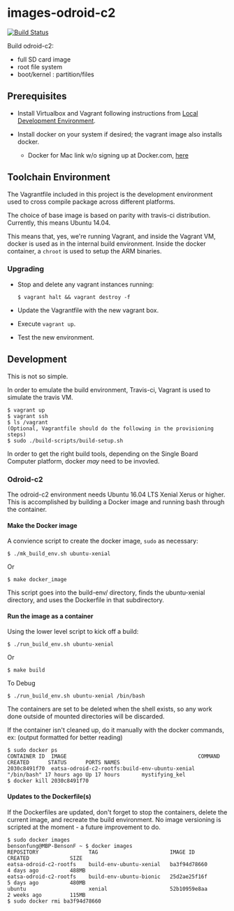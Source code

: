 # images-odroid-c2

[![Build Status](https://travis-ci.com/Keenwawa/image-odroid-c2.svg?branch=master)](https://travis-ci.com/Keenwawa/image-odroid-c2)

Build odroid-c2:
* full SD card image
* root file system
* boot/kernel : partition/files

## Prerequisites

* Install Virtualbox and Vagrant following instructions from [Local Development Environment](https://keenwawa.atlassian.net/wiki/spaces/Eng/pages/82255985/Local+development+environment).

* Install docker on your system if desired; the vagrant image also installs docker.
  * Docker for Mac link w/o signing up at Docker.com, [here](https://download.docker.com/mac/stable/Docker.dmg)

## Toolchain Environment

The Vagrantfile included in this project is the development environment used
to cross compile package across different platforms.

The choice of base image is based on parity with travis-ci distribution.
Currently, this means Ubuntu 14.04.

This means that, yes, we're running Vagrant, and inside the Vagrant VM, docker
is used as in the internal build environment. Inside the docker container,
a `chroot` is used to setup the ARM binaries.

### Upgrading

* Stop and delete any vagrant instances running:

      $ vagrant halt && vagrant destroy -f

* Update the Vagrantfile with the new vagrant box.
* Execute `vagrant up`.
* Test the new environment.

## Development

This is not so simple.

In order to emulate the build environment, Travis-ci, Vagrant is used to
simulate the travis VM.

    $ vagrant up
    $ vagrant ssh
    $ ls /vagrant
    (Optional, Vagrantfile should do the following in the provisioning steps)
    $ sudo ./build-scripts/build-setup.sh

In order to get the right build tools, depending on the Single Board Computer
platform, docker *may* need to be invovled.

### Odroid-c2

The odroid-c2 environment needs Ubuntu 16.04 LTS Xenial Xerus or higher. This
is accomplished by building a Docker image and running bash through the
container.

#### Make the Docker image

A convience script to create the docker image, `sudo` as necessary:

    $ ./mk_build_env.sh ubuntu-xenial

Or

    $ make docker_image

This script goes into the build-env/ directory, finds the ubuntu-xenial
directory,  and uses the Dockerfile in that subdirectory.

#### Run the image as a container

Using the lower level script to kick off a build:

    $ ./run_build_env.sh ubuntu-xenial

Or

    $ make build

To Debug

    $ ./run_build_env.sh ubuntu-xenial /bin/bash

The containers are set to be deleted when the shell exists, so any work done
outside of mounted directories will be discarded.

If the container isn't cleaned up, do it manually with the docker commands, ex:
(output formatted for better reading)

    $ sudo docker ps
    CONTAINER ID  IMAGE                                          COMMAND     CREATED      STATUS      PORTS NAMES
    2030c8491f70  eatsa-odroid-c2-rootfs:build-env-ubuntu-xenial "/bin/bash" 17 hours ago Up 17 hours       mystifying_kel
    $ docker kill 2030c8491f70

#### Updates to the Dockerfile(s)

If the Dockerfiles are updated, don't forget to stop the containers, delete
the current image, and recreate the build environment.  No image versioning is
scripted at the moment - a future improvement to do.

    $ sudo docker images
    bensonfung@MBP-BensonF ~ $ docker images
    REPOSITORY                TAG                       IMAGE ID            CREATED             SIZE
    eatsa-odroid-c2-rootfs    build-env-ubuntu-xenial   ba3f94d78660        4 days ago          488MB
    eatsa-odroid-c2-rootfs    build-env-ubuntu-bionic   25d2ae25f16f        5 days ago          480MB
    ubuntu                    xenial                    52b10959e8aa        2 weeks ago         115MB
    $ sudo docker rmi ba3f94d78660
